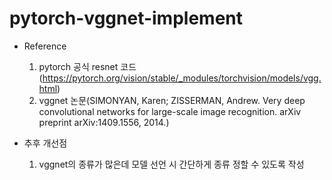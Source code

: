 # pytorch-vggnet-implement

- Reference
    1. pytorch 공식 resnet 코드(https://pytorch.org/vision/stable/_modules/torchvision/models/vgg.html)
    2. vggnet 논문(SIMONYAN, Karen; ZISSERMAN, Andrew. Very deep convolutional networks for large-scale image recognition. arXiv preprint arXiv:1409.1556, 2014.)

- 추후 개선점
    1. vggnet의 종류가 많은데 모델 선언 시 간단하게 종류 정할 수 있도록 작성
